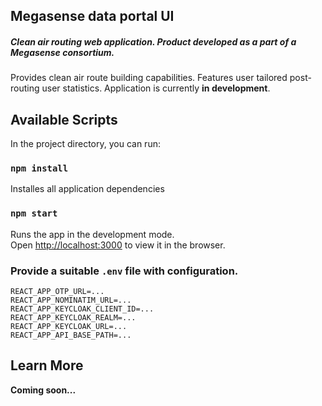 ## Megasense data portal UI

##### Clean air routing web application. Product developed as a part of a Megasense consortium.

Provides clean air route building capabilities. Features user tailored post-routing user statistics. Application is currently **in development**. 

## Available Scripts

In the project directory, you can run:

### `npm install`

Installes all application dependencies

### `npm start`

Runs the app in the development mode.<br />
Open [http://localhost:3000](http://localhost:3000) to view it in the browser.

### Provide a suitable ```.env``` file with configuration.

```
REACT_APP_OTP_URL=...
REACT_APP_NOMINATIM_URL=...
REACT_APP_KEYCLOAK_CLIENT_ID=...
REACT_APP_KEYCLOAK_REALM=...
REACT_APP_KEYCLOAK_URL=...
REACT_APP_API_BASE_PATH=...
```

## Learn More

__Coming soon...__
